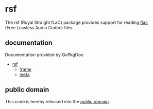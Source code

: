 rsf
===

The rsf (Royal Straight fLaC) package provides support for reading [flac][]
(Free Lossless Audio Codec) files.

[flac]: http://flac.sourceforge.net/

documentation
-------------

Documentation provided by GoPkgDoc:

   - [rsf][]
       - [frame][]
       - [meta][]

[rsf]: http://godoc.org/github.com/mewkiz/rsf
[frame]: http://godoc.org/github.com/mewkiz/rsf/frame
[meta]: http://godoc.org/github.com/mewkiz/rsf/meta

public domain
-------------

This code is hereby released into the *[public domain][]*.

[public domain]: https://creativecommons.org/publicdomain/zero/1.0/
